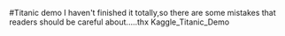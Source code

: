 #Titanic demo
I haven't finished it totally,so there are some mistakes that readers should be careful about.....thx
Kaggle_Titanic_Demo
